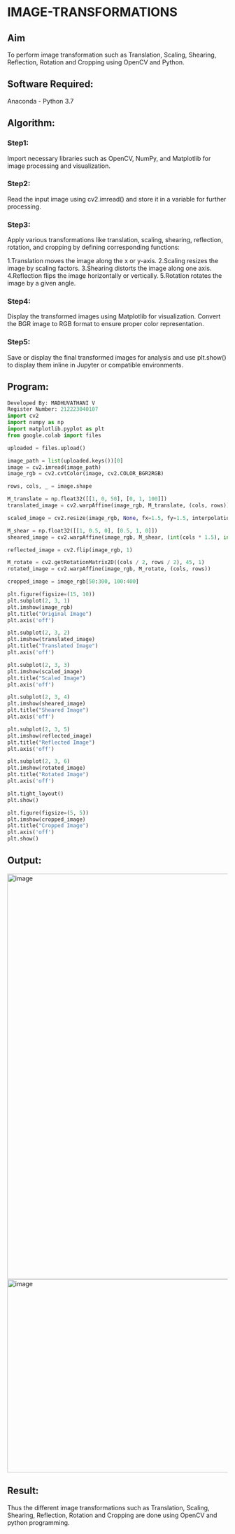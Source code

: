 # IMAGE-TRANSFORMATIONS


## Aim
To perform image transformation such as Translation, Scaling, Shearing, Reflection, Rotation and Cropping using OpenCV and Python.

## Software Required:
Anaconda - Python 3.7

## Algorithm:
### Step1:
Import necessary libraries such as OpenCV, NumPy, and Matplotlib for image processing and visualization.

### Step2:
Read the input image using cv2.imread() and store it in a variable for further processing.

### Step3:

Apply various transformations like translation, scaling, shearing, reflection, rotation, and cropping by defining corresponding functions:

1.Translation moves the image along the x or y-axis. 2.Scaling resizes the image by scaling factors. 3.Shearing distorts the image along one axis. 4.Reflection flips the image horizontally or vertically. 5.Rotation rotates the image by a given angle.
### Step4:

Display the transformed images using Matplotlib for visualization. Convert the BGR image to RGB format to ensure proper color representation.
### Step5:
Save or display the final transformed images for analysis and use plt.show() to display them inline in Jupyter or compatible environments.

## Program:
```python
Developed By: MADHUVATHANI V
Register Number: 212223040107
import cv2
import numpy as np
import matplotlib.pyplot as plt
from google.colab import files

uploaded = files.upload()

image_path = list(uploaded.keys())[0]
image = cv2.imread(image_path)
image_rgb = cv2.cvtColor(image, cv2.COLOR_BGR2RGB)

rows, cols, _ = image.shape

M_translate = np.float32([[1, 0, 50], [0, 1, 100]])
translated_image = cv2.warpAffine(image_rgb, M_translate, (cols, rows))

scaled_image = cv2.resize(image_rgb, None, fx=1.5, fy=1.5, interpolation=cv2.INTER_LINEAR)

M_shear = np.float32([[1, 0.5, 0], [0.5, 1, 0]])
sheared_image = cv2.warpAffine(image_rgb, M_shear, (int(cols * 1.5), int(rows * 1.5)))

reflected_image = cv2.flip(image_rgb, 1)

M_rotate = cv2.getRotationMatrix2D((cols / 2, rows / 2), 45, 1)
rotated_image = cv2.warpAffine(image_rgb, M_rotate, (cols, rows))

cropped_image = image_rgb[50:300, 100:400]

plt.figure(figsize=(15, 10))
plt.subplot(2, 3, 1)
plt.imshow(image_rgb)
plt.title("Original Image")
plt.axis('off')

plt.subplot(2, 3, 2)
plt.imshow(translated_image)
plt.title("Translated Image")
plt.axis('off')

plt.subplot(2, 3, 3)
plt.imshow(scaled_image)
plt.title("Scaled Image")
plt.axis('off')

plt.subplot(2, 3, 4)
plt.imshow(sheared_image)
plt.title("Sheared Image")
plt.axis('off')

plt.subplot(2, 3, 5)
plt.imshow(reflected_image)
plt.title("Reflected Image")
plt.axis('off')

plt.subplot(2, 3, 6)
plt.imshow(rotated_image)
plt.title("Rotated Image")
plt.axis('off')

plt.tight_layout()
plt.show()

plt.figure(figsize=(5, 5))
plt.imshow(cropped_image)
plt.title("Cropped Image")
plt.axis('off')
plt.show()

```
## Output:
<img width="1370" height="927" alt="image" src="https://github.com/user-attachments/assets/3a75f792-fac0-4663-b3c3-667ee027e98f" />

<img width="581" height="442" alt="image" src="https://github.com/user-attachments/assets/92667641-2634-4131-9c5d-0cad6b268514" />

## Result: 

Thus the different image transformations such as Translation, Scaling, Shearing, Reflection, Rotation and Cropping are done using OpenCV and python programming.
